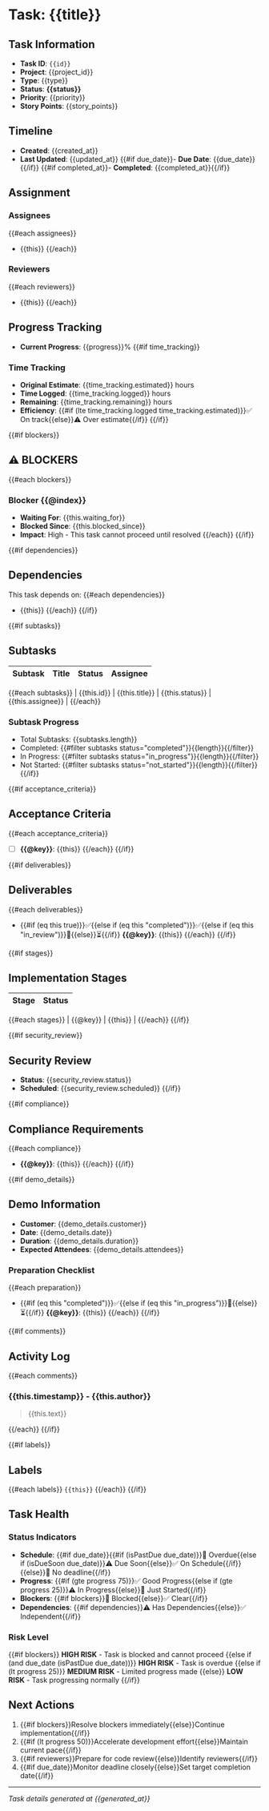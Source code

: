 # Task: {{title}}

## Task Information
- **Task ID**: `{{id}}`
- **Project**: {{project_id}}
- **Type**: {{type}}
- **Status**: **{{status}}**
- **Priority**: {{priority}}
- **Story Points**: {{story_points}}

## Timeline
- **Created**: {{created_at}}
- **Last Updated**: {{updated_at}}
{{#if due_date}}- **Due Date**: {{due_date}}{{/if}}
{{#if completed_at}}- **Completed**: {{completed_at}}{{/if}}

## Assignment
### Assignees
{{#each assignees}}
- {{this}}
{{/each}}

### Reviewers
{{#each reviewers}}
- {{this}}
{{/each}}

## Progress Tracking
- **Current Progress**: {{progress}}%
{{#if time_tracking}}
### Time Tracking
- **Original Estimate**: {{time_tracking.estimated}} hours
- **Time Logged**: {{time_tracking.logged}} hours
- **Remaining**: {{time_tracking.remaining}} hours
- **Efficiency**: {{#if (lte time_tracking.logged time_tracking.estimated)}}✅ On track{{else}}⚠️ Over estimate{{/if}}
{{/if}}

{{#if blockers}}
## ⚠️ BLOCKERS
{{#each blockers}}
### Blocker {{@index}}
- **Waiting For**: {{this.waiting_for}}
- **Blocked Since**: {{this.blocked_since}}
- **Impact**: High - This task cannot proceed until resolved
{{/each}}
{{/if}}

{{#if dependencies}}
## Dependencies
This task depends on:
{{#each dependencies}}
- {{this}}
{{/each}}
{{/if}}

{{#if subtasks}}
## Subtasks
| Subtask | Title | Status | Assignee |
|---------|-------|--------|----------|
{{#each subtasks}}
| {{this.id}} | {{this.title}} | {{this.status}} | {{this.assignee}} |
{{/each}}

### Subtask Progress
- Total Subtasks: {{subtasks.length}}
- Completed: {{#filter subtasks status="completed"}}{{length}}{{/filter}}
- In Progress: {{#filter subtasks status="in_progress"}}{{length}}{{/filter}}
- Not Started: {{#filter subtasks status="not_started"}}{{length}}{{/filter}}
{{/if}}

{{#if acceptance_criteria}}
## Acceptance Criteria
{{#each acceptance_criteria}}
- [ ] **{{@key}}**: {{this}}
{{/each}}
{{/if}}

{{#if deliverables}}
## Deliverables
{{#each deliverables}}
- {{#if (eq this true)}}✅{{else if (eq this "completed")}}✅{{else if (eq this "in_review")}}🔄{{else}}⏳{{/if}} **{{@key}}**: {{this}}
{{/each}}
{{/if}}

{{#if stages}}
## Implementation Stages
| Stage | Status |
|-------|--------|
{{#each stages}}
| {{@key}} | {{this}} |
{{/each}}
{{/if}}

{{#if security_review}}
## Security Review
- **Status**: {{security_review.status}}
- **Scheduled**: {{security_review.scheduled}}
{{/if}}

{{#if compliance}}
## Compliance Requirements
{{#each compliance}}
- **{{@key}}**: {{this}}
{{/each}}
{{/if}}

{{#if demo_details}}
## Demo Information
- **Customer**: {{demo_details.customer}}
- **Date**: {{demo_details.date}}
- **Duration**: {{demo_details.duration}}
- **Expected Attendees**: {{demo_details.attendees}}

### Preparation Checklist
{{#each preparation}}
- {{#if (eq this "completed")}}✅{{else if (eq this "in_progress")}}🔄{{else}}⏳{{/if}} **{{@key}}**: {{this}}
{{/each}}
{{/if}}

{{#if comments}}
## Activity Log
{{#each comments}}
### {{this.timestamp}} - {{this.author}}
> {{this.text}}

{{/each}}
{{/if}}

{{#if labels}}
## Labels
{{#each labels}}
`{{this}}` {{/each}}
{{/if}}

## Task Health

### Status Indicators
- **Schedule**: {{#if due_date}}{{#if (isPastDue due_date)}}🔴 Overdue{{else if (isDueSoon due_date)}}⚠️ Due Soon{{else}}✅ On Schedule{{/if}}{{else}}📅 No deadline{{/if}}
- **Progress**: {{#if (gte progress 75)}}✅ Good Progress{{else if (gte progress 25)}}⚠️ In Progress{{else}}🔴 Just Started{{/if}}
- **Blockers**: {{#if blockers}}🔴 Blocked{{else}}✅ Clear{{/if}}
- **Dependencies**: {{#if dependencies}}⚠️ Has Dependencies{{else}}✅ Independent{{/if}}

### Risk Level
{{#if blockers}}
**HIGH RISK** - Task is blocked and cannot proceed
{{else if (and due_date (isPastDue due_date))}}
**HIGH RISK** - Task is overdue
{{else if (lt progress 25)}}
**MEDIUM RISK** - Limited progress made
{{else}}
**LOW RISK** - Task progressing normally
{{/if}}

## Next Actions
1. {{#if blockers}}Resolve blockers immediately{{else}}Continue implementation{{/if}}
2. {{#if (lt progress 50)}}Accelerate development effort{{else}}Maintain current pace{{/if}}
3. {{#if reviewers}}Prepare for code review{{else}}Identify reviewers{{/if}}
4. {{#if due_date}}Monitor deadline closely{{else}}Set target completion date{{/if}}

---
*Task details generated at {{generated_at}}*